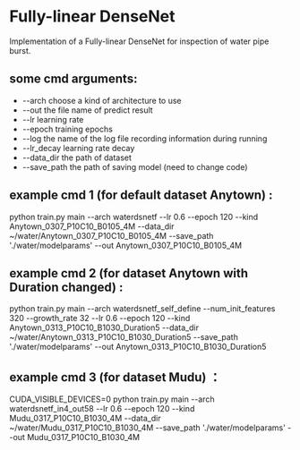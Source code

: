 # Fully-linear DenseNet
Implementation of a Fully-linear DenseNet for inspection of water pipe burst.

## some cmd arguments:
*    --arch  choose a kind of architecture to use
*    --out   the file name of predict result
*    --lr    learning rate 
*    --epoch training epochs
*    --log   the name of the log file recording information during running
*    --lr_decay learning rate decay
*    --data_dir the path of dataset
*    --save_path the path of saving model (need to change code)

## example cmd 1 (for default dataset Anytown) :
python train.py main --arch waterdsnetf --lr 0.6 --epoch 120 --kind Anytown_0307_P10C10_B0105_4M --data_dir ~/water/Anytown_0307_P10C10_B0105_4M  --save_path './water/modelparams' --out Anytown_0307_P10C10_B0105_4M

## example cmd 2 (for dataset Anytown with Duration changed) :
python train.py main --arch waterdsnetf_self_define --num_init_features 320 --growth_rate 32 --lr 0.6 --epoch 120 --kind Anytown_0313_P10C10_B1030_Duration5 --data_dir ~/water/Anytown_0313_P10C10_B1030_Duration5   --save_path './water/modelparams' --out Anytown_0313_P10C10_B1030_Duration5 

## example cmd 3 (for dataset Mudu) ：
CUDA_VISIBLE_DEVICES=0 python train.py main --arch waterdsnetf_in4_out58 --lr 0.6 --epoch 120 --kind Mudu_0317_P10C10_B1030_4M --data_dir ~/water/Mudu_0317_P10C10_B1030_4M  --save_path './water/modelparams' --out Mudu_0317_P10C10_B1030_4M 











